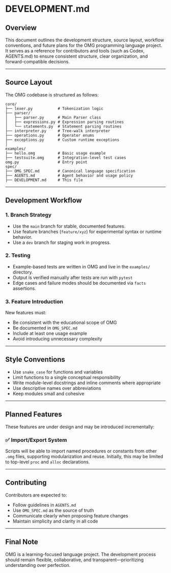 # DEVELOPMENT.md

## Overview

This document outlines the development structure, source layout, workflow conventions, and future plans for the OMG programming language project. It serves as a reference for contributors and tools (such as Codex, AGENTS.md) to ensure consistent structure, clear organization, and forward-compatible decisions.

---

## Source Layout

The OMG codebase is structured as follows:

```
core/
├── lexer.py           # Tokenization logic
├── parser/
│   ├── parser.py      # Main Parser class
│   ├── expressions.py # Expression parsing routines
│   └── statements.py  # Statement parsing routines
├── interpreter.py     # Tree-walk interpreter
├── operations.py      # Operator enums
├── exceptions.py      # Custom runtime exceptions
│
examples/
├── hello.omg          # Basic usage example
├── testsuite.omg      # Integration-level test cases
omg.py                 # Entry point
spec/
├── OMG_SPEC.md        # Canonical language specification
├── AGENTS.md          # Agent behavior and usage policy
├── DEVELOPMENT.md     # This file
```

---

## Development Workflow

### 1. Branch Strategy

* Use the `main` branch for stable, documented features.
* Use feature branches (`feature/xyz`) for experimental syntax or runtime behavior.
* Use a `dev` branch for staging work in progress.

### 2. Testing

* Example-based tests are written in OMG and live in the `examples/` directory.
* Output is verified manually after tests are run with `pytest`
* Edge cases and failure modes should be documented via `facts` assertions.

### 3. Feature Introduction

New features must:

* Be consistent with the educational scope of OMG
* Be documented in `OMG_SPEC.md`
* Include at least one usage example
* Avoid introducing unnecessary complexity

---

## Style Conventions

* Use `snake_case` for functions and variables
* Limit functions to a single conceptual responsibility
* Write module-level docstrings and inline comments where appropriate
* Use descriptive names over abbreviations
* Keep modules small and cohesive

---

## Planned Features

These features are under design and may be introduced incrementally:

### ✅ Import/Export System

Scripts will be able to import named procedures or constants from other `.omg` files, supporting modularization and reuse. Initially, this may be limited to top-level `proc` and `alloc` declarations.

---

## Contributing

Contributors are expected to:

* Follow guidelines in `AGENTS.md`
* Use `OMG_SPEC.md` as the source of truth
* Communicate clearly when proposing feature changes
* Maintain simplicity and clarity in all code

---

## Final Note

OMG is a learning-focused language project. The development process should remain flexible, collaborative, and transparent—prioritizing understanding over perfection.
